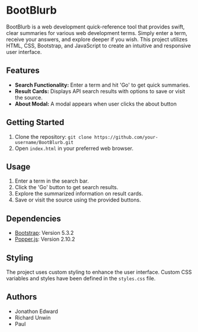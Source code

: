 # BootBlurb

BootBlurb is a web development quick-reference tool that provides swift, clear summaries for various web development terms. Simply enter a term, receive your answers, and explore deeper if you wish. This project utilizes HTML, CSS, Bootstrap, and JavaScript to create an intuitive and responsive user interface.

## Features

- **Search Functionality:** Enter a term and hit 'Go' to get quick summaries.
- **Result Cards:** Displays API search results with options to save or visit the source.
- **About Modal:** A modal appears when user clicks the about button

## Getting Started

1. Clone the repository: `git clone https://github.com/your-username/BootBlurb.git`
2. Open `index.html` in your preferred web browser.

## Usage

1. Enter a term in the search bar.
2. Click the 'Go' button to get search results.
3. Explore the summarized information on result cards.
4. Save or visit the source using the provided buttons.

## Dependencies

- [Bootstrap](https://getbootstrap.com/): Version 5.3.2
- [Popper.js](https://popper.js.org/): Version 2.10.2

## Styling

The project uses custom styling to enhance the user interface. Custom CSS variables and styles have been defined in the `styles.css` file.

## Authors

- Jonathon Edward
- Richard Unwin
- Paul
